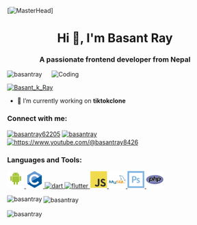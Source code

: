 [![MasterHead](https://1.bp.blogspot.com/-7A4WynwLsMw/XbBpCXG8fHI/AAAAAAAAMt4/uOa1bpLskYgrwGbllhSu2SDj_Mig8SXJQCLcBGAsYHQ/s1600/2000_600px.gif)]


<h1 align="center">Hi 👋, I'm Basant Ray</h1>
<h3 align="center">A passionate frontend developer from Nepal</h3>

<img align="right" alt="Coding" width="400" src="https://www.psd-dude.com/tutorials/matrix-effect-animation-gif-photoshop-tutorial/matrix-rain-effect-animation-photoshop-editor.gif">



<p align="left"> <img src="https://komarev.com/ghpvc/?username=basantray&label=Profile%20views&color=0e75b6&style=flat" alt="basantray" /> </p>

<p align="left"> <a href="https://twitter.com/Basant_k_Ray" target="blank"><img src="https://img.shields.io/twitter/follow/Basant_k_Ray?logo=twitter&style=for-the-badge" alt="Basant_k_Ray" /></a> </p>

- 🔭 I’m currently working on **tiktokclone**

<h3 align="left">Connect with me:</h3>
<p align="left">
<a href="https://twitter.com/Basant_k_Ray" target="blank"><img align="center" src="https://raw.githubusercontent.com/rahuldkjain/github-profile-readme-generator/master/src/images/icons/Social/twitter.svg" alt="basantray62205" height="30" width="40" /></a>
<a href="https://www.facebook.com/profile.php?id=100092539830465" target="blank"><img align="center" src="https://raw.githubusercontent.com/rahuldkjain/github-profile-readme-generator/master/src/images/icons/Social/facebook.svg" alt="basantray" height="30" width="40" /></a>
<a href="https://www.youtube.com/c/https://www.youtube.com/@basantray8426" target="blank"><img align="center" src="https://raw.githubusercontent.com/rahuldkjain/github-profile-readme-generator/master/src/images/icons/Social/youtube.svg" alt="https://www.youtube.com/@basantray8426" height="30" width="40" /></a>
</p>

<h3 align="left">Languages and Tools:</h3>
<p align="left"> <a href="https://developer.android.com" target="_blank" rel="noreferrer"> <img src="https://raw.githubusercontent.com/devicons/devicon/master/icons/android/android-original-wordmark.svg" alt="android" width="40" height="40"/> </a> <a href="https://www.cprogramming.com/" target="_blank" rel="noreferrer"> <img src="https://raw.githubusercontent.com/devicons/devicon/master/icons/c/c-original.svg" alt="c" width="40" height="40"/> </a> <a href="https://dart.dev" target="_blank" rel="noreferrer"> <img src="https://www.vectorlogo.zone/logos/dartlang/dartlang-icon.svg" alt="dart" width="40" height="40"/> </a> <a href="https://flutter.dev" target="_blank" rel="noreferrer"> <img src="https://www.vectorlogo.zone/logos/flutterio/flutterio-icon.svg" alt="flutter" width="40" height="40"/> </a> <a href="https://developer.mozilla.org/en-US/docs/Web/JavaScript" target="_blank" rel="noreferrer"> <img src="https://raw.githubusercontent.com/devicons/devicon/master/icons/javascript/javascript-original.svg" alt="javascript" width="40" height="40"/> </a> <a href="https://www.mysql.com/" target="_blank" rel="noreferrer"> <img src="https://raw.githubusercontent.com/devicons/devicon/master/icons/mysql/mysql-original-wordmark.svg" alt="mysql" width="40" height="40"/> </a> <a href="https://www.photoshop.com/en" target="_blank" rel="noreferrer"> <img src="https://raw.githubusercontent.com/devicons/devicon/master/icons/photoshop/photoshop-line.svg" alt="photoshop" width="40" height="40"/> </a> <a href="https://www.php.net" target="_blank" rel="noreferrer"> <img src="https://raw.githubusercontent.com/devicons/devicon/master/icons/php/php-original.svg" alt="php" width="40" height="40"/> </a> </p>

<p><img align="left" src="https://github-readme-stats.vercel.app/api/top-langs?username=basantray&show_icons=true&locale=en&layout=compact" alt="basantray" /></p>

<p>&nbsp;<img align="center" src="https://github-readme-stats.vercel.app/api?username=basantray&show_icons=true&locale=en" alt="basantray" /></p>

<p><img align="center" src="https://github-readme-streak-stats.herokuapp.com/?user=basantray&" alt="basantray" /></p>
